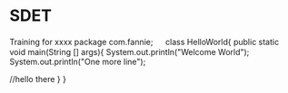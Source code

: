 # SDET
Training for xxxx
package com.fannie;
　
class HelloWorld{
public static void main(String [] args){
System.out.println("Welcome World");
System.out.println("One more line");

//hello there
}
}
